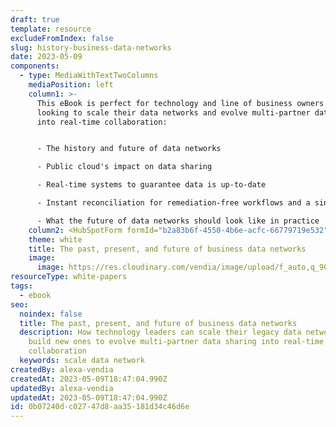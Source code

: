 ```yaml
---
draft: true
template: resource
excludeFromIndex: false
slug: history-business-data-networks
date: 2023-05-09
components:
  - type: MediaWithTextTwoColumns
    mediaPosition: left
    column1: >-
      This eBook is perfect for technology and line of business owners leaders
      looking to scale their data networks and evolve multi-partner data sharing
      into real-time collaboration:


      - The history and future of data networks

      - Public cloud's impact on data sharing

      - Real-time systems to guarantee data is up-to-date

      - Instant reconciliation for remediation-free workflows and a single, accurate source of truth across networks

      - What the future of data networks should look like in practice
    column2: <HubSpotForm formId="b2a83b6f-4550-4b6e-acfc-66779719e532" />
    theme: white
    title: The past, present, and future of business data networks
    image:
      image: https://res.cloudinary.com/vendia/image/upload/f_auto,q_90/v1683656068/Website/Iso/PLACEHOLDER_wd4tzb.png
resourceType: white-papers
tags:
  - ebook
seo:
  noindex: false
  title: The past, present, and future of business data networks
  description: How technology leaders can scale their legacy data networks or
    build new ones to evolve multi-partner data sharing into real-time
    collaboration
  keywords: scale data network
createdBy: alexa-vendia
createdAt: 2023-05-09T18:47:04.990Z
updatedBy: alexa-vendia
updatedAt: 2023-05-09T18:47:04.990Z
id: 0b07240d-c027-47d8-aa35-181d34c46d6e
---
```


